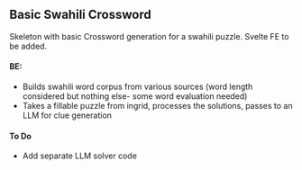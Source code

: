 ## Basic Swahili Crossword 
Skeleton with basic Crossword generation for a swahili puzzle. Svelte FE to be added.

#### BE:
- Builds swahili word corpus from various sources (word length considered but nothing else- some word evaluation needed)
- Takes a fillable puzzle from ingrid, processes the solutions, passes to an LLM for clue generation

#### To Do
- Add separate LLM solver code

